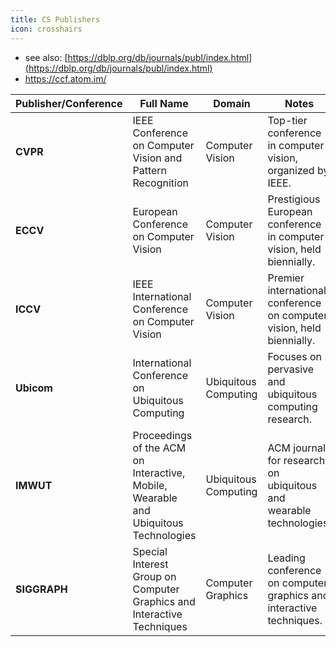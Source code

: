 ```yaml
---
title: CS Publishers
icon: crosshairs
---
```


- see also: [https://dblp.org/db/journals/publ/index.html](https://dblp.org/db/journals/publ/index.html)
- https://ccf.atom.im/

| **Publisher/Conference**       | **Full Name**                                         | **Domain**                     | **Notes**                                                                 |
|--------------------------------|-------------------------------------------------------|--------------------------------|------------------------------------------------------------------------------|
| **CVPR**                     | IEEE Conference on Computer Vision and Pattern Recognition | Computer Vision               | Top-tier conference in computer vision, organized by IEEE.                  |
| **ECCV**                     | European Conference on Computer Vision                | Computer Vision               | Prestigious European conference in computer vision, held biennially.        |
| **ICCV**                     | IEEE International Conference on Computer Vision     | Computer Vision               | Premier international conference on computer vision, held biennially.       |
| **Ubicom**                   | International Conference on Ubiquitous Computing     | Ubiquitous Computing          | Focuses on pervasive and ubiquitous computing research.                     |
| **IMWUT**                    | Proceedings of the ACM on Interactive, Mobile, Wearable and Ubiquitous Technologies | Ubiquitous Computing          | ACM journal for research on ubiquitous and wearable technologies.           |
| **SIGGRAPH**                 | Special Interest Group on Computer Graphics and Interactive Techniques | Computer Graphics             | Leading conference on computer graphics and interactive techniques.         |